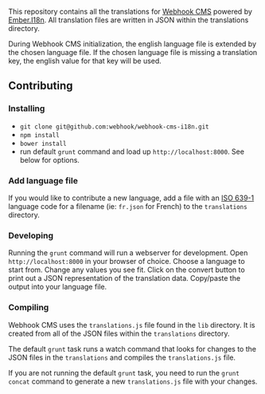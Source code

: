 This repository contains all the translations for [Webhook CMS](https://github.com/webhook/webhook-cms) powered by [Ember.I18n](https://github.com/jamesarosen/ember-i18n). All translation files are written in JSON within the translations directory.

During Webhook CMS initialization, the english language file is extended by the chosen language file. If the chosen language file is missing a translation key, the english value for that key will be used.

## Contributing

### Installing

- `git clone git@github.com:webhook/webhook-cms-i18n.git`
- `npm install`
- `bower install`
- run default `grunt` command and load up `http://localhost:8000`. See below for options.

### Add language file

If you would like to contribute a new language, add a file with an [ISO 639-1](http://en.wikipedia.org/wiki/List_of_ISO_639-1_codes) language code for a filename (ie: `fr.json` for French) to the `translations` directory.

### Developing

Running the `grunt` command will run a webserver for development. Open `http://localhost:8000` in your browser of choice. Choose a language to start from. Change any values you see fit. Click on the convert button to print out a JSON representation of the translation data. Copy/paste the output into your language file.

### Compiling

Webhook CMS uses the `translations.js` file found in the `lib` directory. It is created from all of the JSON files within the `translations` directory.

The default `grunt` task runs a watch command that looks for changes to the JSON files in the `translations` and compiles the `translations.js` file.

If you are not running the default `grunt` task, you need to run the `grunt concat` command to generate a new `translations.js` file with your changes.
